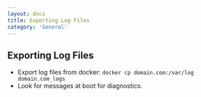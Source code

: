 ```yaml
---
layout: docs
title: Exporting Log Files
category: 'General'
---
```



Exporting Log Files
-------------------
- Export log files from docker: `docker cp domain.com:/var/log domain.com_logs`
- Look for messages at boot for diagnostics.

